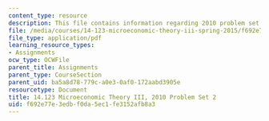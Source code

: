 ```yaml
---
content_type: resource
description: This file contains information regarding 2010 problem set 2.
file: /media/courses/14-123-microeconomic-theory-iii-spring-2015/f692e77e3edbf0da5ec1fe3152afb8a3_MIT14_123S15_PSet_2_10.pdf
file_type: application/pdf
learning_resource_types:
- Assignments
ocw_type: OCWFile
parent_title: Assignments
parent_type: CourseSection
parent_uid: ba5a8d78-779c-a0e3-0af0-172aabd3905e
resourcetype: Document
title: 14.123 Microeconomic Theory III, 2010 Problem Set 2
uid: f692e77e-3edb-f0da-5ec1-fe3152afb8a3
---
```

